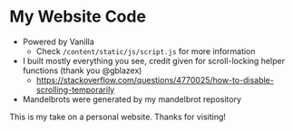 # My Website Code

* Powered by Vanilla
  * Check `/content/static/js/script.js` for more information
* I built mostly everything you see, credit given for scroll-locking helper functions (thank you @gblazex)
  * https://stackoverflow.com/questions/4770025/how-to-disable-scrolling-temporarily
* Mandelbrots were generated by my mandelbrot repository

This is my take on a personal website. Thanks for visiting!
